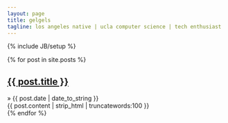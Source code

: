 ```yaml
---
layout: page
title: gelgels
tagline: los angeles native | ucla computer science | tech enthusiast
---
```

{% include JB/setup %}


<div class="post_container">
  {% for post in site.posts %}
    <div class="post">
      <h2>
        <a href="{{ BASE_PATH }}{{ post.url }}">{{ post.title }}</a>
      </h2>
      &raquo;
      <span> {{ post.date | date_to_string }} </span>
      <br>
      {{ post.content | strip_html | truncatewords:100 }}
    </div>
  {% endfor %}
</div>

